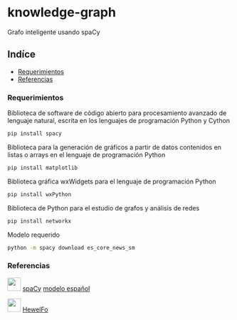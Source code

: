 # knowledge-graph
Grafo inteligente usando spaCy
## **Indíce**
- [Requerimientos](#Requerimientos)
- [Referencias](#Referencias)  
### Requerimientos
Biblioteca de software de código abierto para procesamiento avanzado de lenguaje natural, escrita en los lenguajes de programación Python y Cython
```sh
pip install spacy
```
Biblioteca para la generación de gráficos a partir de datos contenidos en listas o arrays en el lenguaje de programación Python
```sh
pip install matplotlib
```
Biblioteca gráfica wxWidgets para el lenguaje de programación Python
```sh
pip install wxPython
```
Biblioteca de Python para el estudio de grafos y análisis de redes
```sh
pip install networkx
```
Modelo requerido
```sh
python -m spacy download es_core_news_sm
```
### Referencias
<code><img height="30" src="https://upload.wikimedia.org/wikipedia/commons/thumb/8/88/SpaCy_logo.svg/512px-SpaCy_logo.svg.png"></code>
[spaCy](https://spacy.io/)
[modelo español](https://spacy.io/models/es)

<code><img height="30" src="https://upload.wikimedia.org/wikipedia/commons/thumb/8/88/SpaCy_logo.svg/512px-SpaCy_logo.svg.png"></code>
[HewelFo](https://www.github.com/HewelFo)
